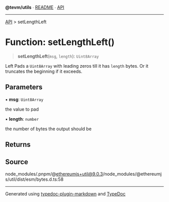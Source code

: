 **@tevm/utils** ∙ [README](../README.md) ∙ [API](../API.md)

***

[API](../API.md) > setLengthLeft

# Function: setLengthLeft()

> **setLengthLeft**(`msg`, `length`): `Uint8Array`

Left Pads a `Uint8Array` with leading zeros till it has `length` bytes.
Or it truncates the beginning if it exceeds.

## Parameters

▪ **msg**: `Uint8Array`

the value to pad

▪ **length**: `number`

the number of bytes the output should be

## Returns

## Source

node\_modules/.pnpm/@ethereumjs+util@9.0.3/node\_modules/@ethereumjs/util/dist/esm/bytes.d.ts:58

***
Generated using [typedoc-plugin-markdown](https://www.npmjs.com/package/typedoc-plugin-markdown) and [TypeDoc](https://typedoc.org/)
